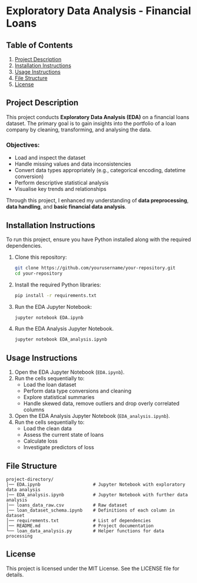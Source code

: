 # Exploratory Data Analysis - Financial Loans

## Table of Contents
1. [Project Description](#project-description)
2. [Installation Instructions](#installation-instructions)
3. [Usage Instructions](#usage-instructions)
4. [File Structure](#file-structure)
5. [License](#license)

## Project Description
This project conducts **Exploratory Data Analysis (EDA)** on a financial loans dataset. The primary goal is to gain insights into the portfolio of a loan company by cleaning, transforming, and analysing the data.

### Objectives:
- Load and inspect the dataset
- Handle missing values and data inconsistencies 
- Convert data types appropriately (e.g., categorical encoding, datetime conversion)
- Perform descriptive statistical analysis
- Visualise key trends and relationships

Through this project, I enhanced my understanding of **data preprocessing**, **data handling**, and **basic financial data analysis**.

## Installation Instructions
To run this project, ensure you have Python installed along with the required dependencies.

1. Clone this repository:
   ```bash
   git clone https://github.com/yourusername/your-repository.git
   cd your-repository
   ```
2. Install the required Python libraries:
   ```bash
   pip install -r requirements.txt
   ```
3. Run the EDA Jupyter Notebook:
   ```bash
   jupyter notebook EDA.ipynb
   ```
4. Run the EDA Analysis Jupyter Notebook.
   ```bash
   jupyter notebook EDA_analysis.ipynb
   ```

## Usage Instructions
1. Open the EDA Jupyter Notebook (`EDA.ipynb`).
2. Run the cells sequentially to:
   - Load the loan dataset
   - Perform data type conversions and cleaning
   - Explore statistical summaries
   - Handle skewed data, remove outliers and drop overly correlated columns
3. Open the EDA Analysis Jupyter Notebook (`EDA_analysis.ipynb`).
4. Run the cells sequentially to:
   - Load the clean data
   - Assess the current state of loans
   - Calculate loss
   - Investigate predictors of loss

## File Structure
```
project-directory/
│── EDA.ipynb                    # Jupyter Notebook with exploratory data analysis
│── EDA_analysis.ipynb           # Jupyter Notebook with further data analysis
│── loans_data_raw.csv           # Raw dataset
│── loan_dataset_schema.ipynb    # Definitions of each column in dataset
│── requirements.txt             # List of dependencies
│── README.md                    # Project documentation
└── loan_data_analysis.py        # Helper functions for data processing
```

## License
This project is licensed under the MIT License. See the LICENSE file for details.
